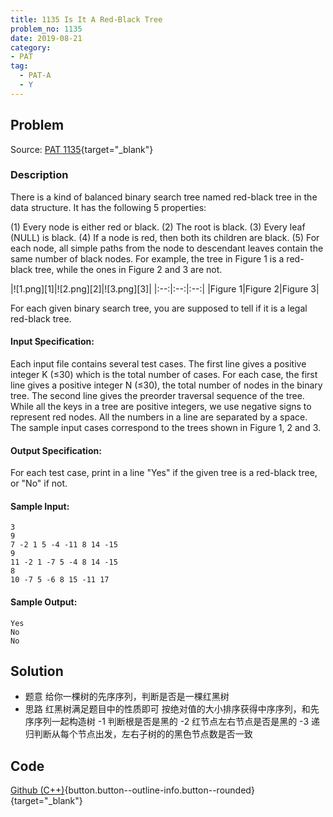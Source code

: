 ```yaml
---
title: 1135 Is It A Red-Black Tree
problem_no: 1135
date: 2019-08-21
category:
- PAT
tag:
  - PAT-A
  - Y
---
```


<!--more-->

## Problem

Source: [PAT 1135](){target="_blank"}

### Description

There is a kind of balanced binary search tree named red-black tree in the data structure. It has the following 5
properties:

(1) Every node is either red or black.
(2) The root is black.
(3) Every leaf (NULL) is black.
(4) If a node is red, then both its children are black.
(5) For each node, all simple paths from the node to descendant leaves contain the same number of black nodes. For
example, the tree in Figure 1 is a red-black tree, while the ones in Figure 2 and 3 are not.

|![1.png][1]|![2.png][2]|![3.png][3]| |:--:|:--:|:--:| |Figure 1|Figure 2|Figure 3|

For each given binary search tree, you are supposed to tell if it is a legal red-black tree.

#### Input Specification:

Each input file contains several test cases. The first line gives a positive integer K (≤30) which is the total number
of cases. For each case, the first line gives a positive integer N (≤30), the total number of nodes in the binary tree.
The second line gives the preorder traversal sequence of the tree. While all the keys in a tree are positive integers,
we use negative signs to represent red nodes. All the numbers in a line are separated by a space. The sample input cases
correspond to the trees shown in Figure 1, 2 and 3.

#### Output Specification:

For each test case, print in a line "Yes" if the given tree is a red-black tree, or "No" if not.

#### Sample Input:

```text
3
9
7 -2 1 5 -4 -11 8 14 -15
9
11 -2 1 -7 5 -4 8 14 -15
8
10 -7 5 -6 8 15 -11 17
```

#### Sample Output:

```text
Yes
No
No
```

## Solution

- 题意 给你一棵树的先序序列，判断是否是一棵红黑树
- 思路 红黑树满足题目中的性质即可 按绝对值的大小排序获得中序序列，和先序序列一起构造树 -1 判断根是否是黑的 -2 红节点左右节点是否是黑的 -3 递归判断从每个节点出发，左右子树的的黑色节点数是否一致

## Code

[Github (C++)](https://github.com/Alomerry/algorithm/blob/master/pat/a/){button.button--outline-info.button--rounded}{target="_blank"}


```cpp

```
